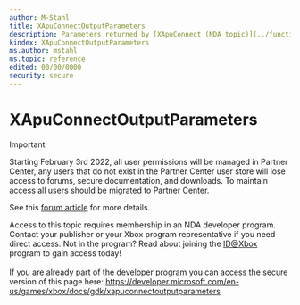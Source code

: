 ```yaml
---
author: M-Stahl
title: XApuConnectOutputParameters
description: Parameters returned by [XApuConnect (NDA topic)](../functions/xapuconnect.md).
kindex: XApuConnectOutputParameters
ms.author: mstahl
ms.topic: reference
edited: 00/00/0000
security: secure
---
```


# XApuConnectOutputParameters
> [!IMPORTANT]
> Starting February 3rd 2022, all user permissions will be managed in Partner Center, any users that do not exist in the Partner Center user store will lose access to forums, secure documentation, and downloads. To maintain access all users should be migrated to Partner Center. <p></p>See this <a href="https://forums.xboxlive.com/articles/132187/breaking-change-user-access-for-forums-secure-docu.html">forum article</a> for more details.  

 Access to this topic requires membership in an NDA developer program. Contact your publisher or your Xbox program representative if you need direct access. Not in the program? Read about joining the <a href="https://www.xbox.com/Developers/id">ID@Xbox</a> program to gain access today!  <br/><br/>If you are already part of the developer program you can access the secure version of this page here: <a target="_blank" href="https://developer.microsoft.com/en-us/games/xbox/docs/gdk/xapuconnectoutputparameters">https://developer.microsoft.com/en-us/games/xbox/docs/gdk/xapuconnectoutputparameters</a>